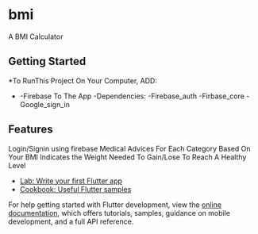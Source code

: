 # bmi

A BMI Calculator

## Getting Started

*To RunThis Project On Your Computer, ADD:

* -Firebase To The App
 -Dependencies:
 -Firebase_auth
  -Firbase_core
  -Google_sign_in

## Features
 Login/Signin using firebase
 Medical Advices For Each Category Based On Your BMI
 Indicates the Weight Needed To Gain/Lose To Reach A Healthy Level

- [Lab: Write your first Flutter app](https://docs.flutter.dev/get-started/codelab)
- [Cookbook: Useful Flutter samples](https://docs.flutter.dev/cookbook)

For help getting started with Flutter development, view the
[online documentation](https://docs.flutter.dev/), which offers tutorials,
samples, guidance on mobile development, and a full API reference.
